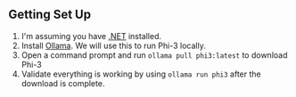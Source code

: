 ## Getting Set Up

1. I'm assuming you have [.NET](https://dotnet.microsoft.com/en-us/) installed.
2. Install [Ollama](https://ollama.com/). We will use this to run Phi-3 locally.
3. Open a command prompt and run `ollama pull phi3:latest` to download Phi-3
4. Validate everything is working by using `ollama run phi3` after the download is complete.
